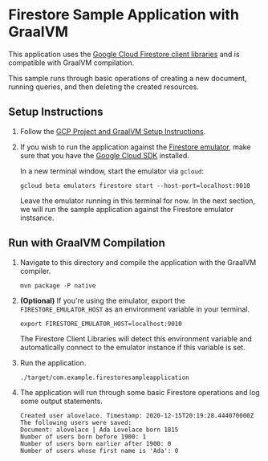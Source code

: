 # Firestore Sample Application with GraalVM

This application uses the [Google Cloud Firestore client libraries](https://cloud.google.com/firestore/docs/quickstart-servers#java) and is compatible with GraalVM compilation.

This sample runs through basic operations of creating a new document, running queries, and then deleting the created resources.

## Setup Instructions

1. Follow the [GCP Project and GraalVM Setup Instructions](../../README.md).

2. If you wish to run the application against the [Firestore emulator](https://cloud.google.com/sdk/gcloud/reference/beta/emulators/firestore), make sure that you have the [Google Cloud SDK](https://cloud.google.com/sdk) installed.

    In a new terminal window, start the emulator via `gcloud`:
    
    ```
    gcloud beta emulators firestore start --host-port=localhost:9010
    ```
   
    Leave the emulator running in this terminal for now.
    In the next section, we will run the sample application against the Firestore emulator instsance.
    
## Run with GraalVM Compilation

1. Navigate to this directory and compile the application with the GraalVM compiler.

    ```
    mvn package -P native
    ```

2. **(Optional)** If you're using the emulator, export the `FIRESTORE_EMULATOR_HOST` as an environment variable in your terminal.
   
    ```
    export FIRESTORE_EMULATOR_HOST=localhost:9010
    ``` 
   
    The Firestore Client Libraries will detect this environment variable and automatically connect to the emulator instance if this variable is set.
    
3. Run the application.
    
    ```
    ./target/com.example.firestoresampleapplication
    ```

4. The application will run through some basic Firestore operations and log some output statements.

    ```
    Created user alovelace. Timestamp: 2020-12-15T20:19:28.444070000Z
    The following users were saved:
    Document: alovelace | Ada Lovelace born 1815
    Number of users born before 1900: 1
    Number of users born earlier after 1900: 0
    Number of users whose first name is 'Ada': 0
    ```